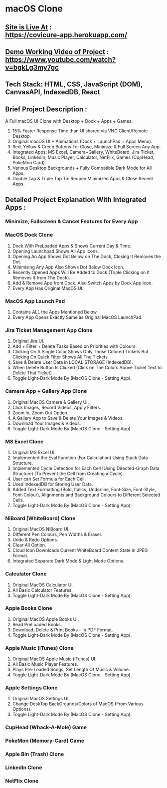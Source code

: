 # macOS Clone <br/>

## [Site is Live At](https://covicure-app.herokuapp.com/) : <br/> https://covicure-app.herokuapp.com/ <br/>

## [Demo Working Video of Project](https://www.youtube.com/watch?v=bgkLg3my7gc) : <br/> https://www.youtube.com/watch?v=bgkLg3my7gc <br/>

## Tech Stack: HTML, CSS, JavaScript (DOM), CanvasAPI, IndexedDB, React <br/>

## Brief Project Description : <br/>
A Full macOS UI Clone with Desktop + Dock + Apps + Games. <br/>
1. 15% Faster Response Time than UI shared via VNC Client/Remote Desktop. <br/>
2. Original macOS UI + Animations (Dock + LaunchPad + Apps Menu). <br/>
3. Red, Yellow & Green Buttons To: Close, Minimize & Full Screen Any App. <br/>
4. Integrated Apps: MS Excel, Camera+Gallery, WhiteBoard, Jira Ticket, Books, LinkedIn, Music Player, Calculator, NetFlix, Games (CupHead, PokeMon Card). <br/>
5. Various Desktop Backgrounds + Fully Compatible Dark Mode for All Apps. <br/>
6. Double Tap & Triple Tap To: Reopen Minimized Apps & Close Recent Apps. <br/>

## Detailed Project Explanation With Integrated Apps : <br/>

###	Minimize, Fullscreen & Cancel Features for Every App <br/>

###	MacOS Dock Clone <br/>
1. Dock With PreLoaded Apps & Shows Current Day & Time. <br/>
2. Opening Launchpad Shows All App Icons. <br/>
3. Opening An App Shows Dot Below on The Dock, Closing It Removes the Dot. <br/>
4. Minimising Any App Also Shows Dot Below Dock Icon. <br/>
5. Recently Opened Apps Will Be Added to Dock (Triple Clicking on It Removes It from The Dock). <br/>
6. Add & Remove App from Dock. Also Switch Apps by Dock App Icon. <br/>
7. Every App Has Original MacOS UI. <br/>

###	MacOS App Launch Pad <br/>
1. Contains ALL the Apps Mentioned Below. <br/>
2. Every App Opens Exactly Same as Original MacOS LaunchPad. <br/>

###	Jira Ticket Management App Clone <br/>
1. Original Jira UI. <br/>
2. Add + Filter + Delete Tasks Based on Priorities with Colours. <br/>
3. Clicking On A Single Color Shows Only Those Colored Tickets But Clicking On Quick Filter Shows All The Tickets <br/>
4. Save & Delete User Data in LOCAL STORAGE (IndexedDB). <br/>
5. When Delete Button Is Clicked (Click on The Colors Above Ticket Text to Delete That Ticket) <br/>
6. Toggle Light-Dark Mode By (MacOS Clone - Setting App). <br/>
 
###	Camera App + Gallery App Clone <br/>
1. Original MacOS Camera & Gallery UI. <br/>
2. Click Images, Record Videos, Apply Filters. <br/>
3. Zoom In, Zoom Out Option. <br/>
4. A Gallery App to Save & Delete Your Images & Videos. <br/>
5. Download Your Images & Videos. <br/>
6. Toggle Light-Dark Mode By (MacOS Clone - Setting App). <br/>

###	MS Excel Clone <br/>
1. Original MS Excel UI. <br/>
2. Implemented the Eval Function (For Calculation) Using Stack Data Structure. <br/>
3. Implemented Cycle Detection for Each Cell (Using Directed-Graph Data Structure) (To Prevent the Cell from Creating a Cycle). <br/>
4. User can Set Formula for Each Cell. <br/>
5. Used IndexedDB for Storing User Data. <br/>
6. Added Text Formatting (Bold, Italics, Underline, Font-Size, Font-Style, Font-Colour), Alignments and Background Colours to Different Selected Cells. <br/>
7. Toggle Light-Dark Mode By (MacOS Clone - Setting App). <br/>
 
###	NiBoard (WhiteBoard) Clone <br/>
1. Original MacOS NiBoard UI. <br/>
2. Different Pen Colours, Pen Widths & Eraser. <br/>
3. Undo & Redo Options. <br/>
4. Clear All Option. <br/>
5. Cloud Icon Downloads Current WhiteBoard Content State in JPEG Format. <br/>
6. Integrated Separate Dark Mode & Light Mode Options. <br/>
 
###	Calculator Clone <br/>
1. Original MacOS Calculator UI. <br/>
2. All Basic Calculator Features. <br/>
3. Toggle Light-Dark Mode By (MacOS Clone - Setting App). <br/>
 
###	Apple Books Clone <br/>
1. Original MacOS Apple Books UI. <br/>
2. Read PreLoaded Books. <br/>
3. Download, Delete & Print Books – In PDF Format. <br/>
4. Toggle Light-Dark Mode By (MacOS Clone - Setting App). <br/>
 
###	Apple Music (iTunes) Clone <br/>
1. Original MacOS Apple Music (iTunes) UI. <br/>
2. All Basic Music Player Features. <br/>
3. Plays Pre-Loaded Songs, Set Length Of Music & Volume. <br/>
4. Toggle Light-Dark Mode By (MacOS Clone - Setting App). <br/>
 
###	Apple Settings Clone <br/>
1. Original MacOS Settings UI. <br/>
2. Change DeskTop BackGrounds/Colors of MacOS (From Various Options). <br/>
3. Toggle Light-Dark Mode By (MacOS Clone - Setting App). <br/>
 
###	CupHead (Whack-A-Mole) Game <br/>

###	PokeMon (Memory-Card) Game <br/>

###	Apple Bin (Trash) Clone <br/>
 
###	LinkedIn Clone <br/>
 
###	NetFlix Clone <br/>